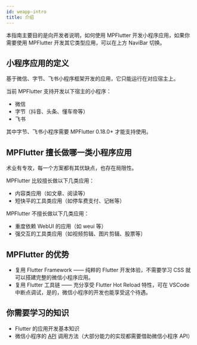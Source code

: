 ```yaml
---
id: weapp-intro
title: 介绍
---
```


本指南主要目的是向开发者说明，如何使用 MPFlutter 开发小程序应用，如果你需要使用 MPFlutter 开发其它类型应用，可以在上方 NaviBar 切换。

## 小程序应用的定义

基于微信、字节、飞书小程序框架开发的应用，它只能运行在对应宿主上。

当前 MPFlutter 支持开发以下宿主的小程序：

- 微信
- 字节（抖音、头条、懂车帝等）
- 飞书

其中字节、飞书小程序需要 MPFlutter 0.18.0+ 才能支持使用。

## MPFlutter 擅长做哪一类小程序应用

术业有专攻，每一个方案都有其优缺点，也存在局限性。

MPFlutter 比较擅长做以下几类应用：

- 内容类应用（如文章、阅读等）
- 短快平的工具类应用（如停车费支付、记帐等）

MPFlutter 不擅长做以下几类应用：

- 重度依赖 WebUI 的应用（如 weui 等）
- 强交互的工具类应用（如视频剪辑、图片剪辑、股票等）

## MPFlutter 的优势

- 复用 Flutter Framework —— 纯粹的 Flutter 开发体验，不需要学习 CSS 就可以搭建完整的微信小程序应用。
- 复用 Flutter 工具链 —— 充分享受 Flutter Hot Reload 特性，可在 VSCode 中断点调试，是的，微信小程序的开发也能享受这个待遇。

## 你需要学习的知识

- Flutter 的应用开发基本知识
- 微信小程序的 [API](https://developers.weixin.qq.com/miniprogram/dev/api/) 调用方法（大部分能力的实现都需要借助微信小程序 API）